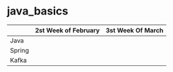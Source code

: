 # java_basics

|               | 2st Week of February  | 3st Week Of March  |
| ------------- |:---------------------:| ------------------:|
| Java          |                       |                    |
| Spring        |                       |                    |
| Kafka         |                       |                    |
